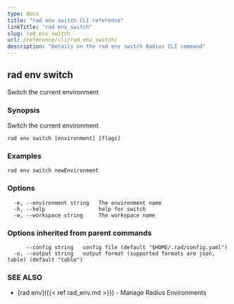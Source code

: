 ```yaml
---
type: docs
title: "rad env switch CLI reference"
linkTitle: "rad env switch"
slug: rad_env_switch
url: /reference/cli/rad_env_switch/
description: "Details on the rad env switch Radius CLI command"
---
```

## rad env switch

Switch the current environment

### Synopsis

Switch the current environment

```
rad env switch [environment] [flags]
```

### Examples

```
rad env switch newEnvironment
```

### Options

```
  -e, --environment string   The environment name
  -h, --help                 help for switch
  -w, --workspace string     The workspace name
```

### Options inherited from parent commands

```
      --config string   config file (default "$HOME/.rad/config.yaml")
  -o, --output string   output format (supported formats are json, table) (default "table")
```

### SEE ALSO

* [rad env]({{< ref rad_env.md >}}) - Manage Radius Environments
